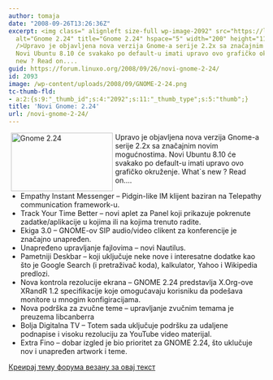 ```yaml
---
author: tomaja
date: "2008-09-26T13:26:36Z"
excerpt: <img class=" alignleft size-full wp-image-2092" src="https://linuxo.org/wp-content/uploads/2008/09/GNOME-2-24.png"
  alt="Gnome 2.24" title="Gnome 2.24" hspace="5" width="200" height="115" align="left"
  />Upravo je objavljena nova verzija Gnome-a serije 2.2x sa značajnim novim mogućnostima.
  Novi Ubuntu 8.10 će svakako po default-u imati upravo ovo grafičko okruženje. What`s
  new ? Read on....
guid: https://forum.linuxo.org/2008/09/26/novi-gnome-2-24/
id: 2093
image: /wp-content/uploads/2008/09/GNOME-2-24.png
tc-thumb-fld:
- a:2:{s:9:"_thumb_id";s:4:"2092";s:11:"_thumb_type";s:5:"thumb";}
title: 'Novi Gnome: 2.24'
url: /novi-gnome-2-24/
---
```

<img class=" alignleft size-full wp-image-2092" src="https://linuxo.org/wp-content/uploads/2008/09/GNOME-2-24.png" alt="Gnome 2.24" title="Gnome 2.24" hspace="5" width="200" height="115" align="left" />Upravo je objavljena nova verzija Gnome-a serije 2.2x sa značajnim novim mogućnostima. Novi Ubuntu 8.10 će svakako po default-u imati upravo ovo grafičko okruženje. What\`s new ? Read on&#8230;.<!--break-->

  * Empathy Instant Messenger &#8211; Pidgin-like IM klijent baziran na Telepathy communication framework-u. 
  * Track Your Time Better &#8211; novi aplet za Panel koji prikazuje pokrenute zadatke/aplikacije u kojima ili na kojima trenuto radite. 
  * Ekiga 3.0 &#8211; GNOME-ov SIP audio/video clikent za konferencije je značajno unapređen. 
  * Unapređeno upravljanje fajlovima &#8211; novi Nautilus. 
  * Pametniji Deskbar &#8211; koji uključuje neke nove i interesatne dodatke kao &scaron;to je Google Search (i pretraživač koda), kalkulator, Yahoo i Wikipedia predlozi.
  * Nova kontrola rezolucije ekrana &#8211; GNOME 2.24 predstavlja X.Org-ove XRandR 1.2 specifikacije koje omogućavaju korisniku da pode&scaron;ava monitore u mnogim konfigiracijama. 
  * Nova podr&scaron;ka za zvučne teme &#8211; upravljanje zvučnim temama je preuzema libcanberra 
  * Bolja Digitalna TV &#8211; Totem sada uključuje podr&scaron;ku za udaljene podnapise i visoku rezoluciju za YouTube video materijal.
  * Extra Fino &#8211; dobar izgled je bio prioritet za GNOME 2.24, &scaron;to uklučuje nov i unapređen artwork i teme.

[Креирај тему форума везану за овај текст](https://linuxo.org/nova-tema-na-forumu/?se_pid=2093)